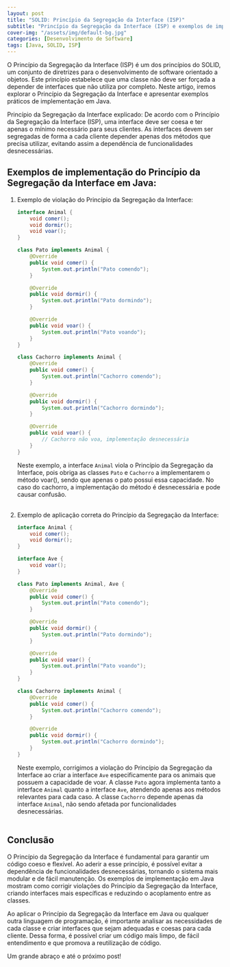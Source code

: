 ```yaml
---
layout: post
title: "SOLID: Princípio da Segregação da Interface (ISP)"
subtitle: "Princípio da Segregação da Interface (ISP) e exemplos de implementação em Java"
cover-img: "/assets/img/default-bg.jpg"
categories: [Desenvolvimento de Software]
tags: [Java, SOLID, ISP]
---
```


O Princípio da Segregação da Interface (ISP) é um dos princípios do SOLID, um conjunto de diretrizes para o desenvolvimento de software orientado a objetos. Este princípio estabelece que uma classe não deve ser forçada a depender de interfaces que não utiliza por completo. Neste artigo, iremos explorar o Princípio da Segregação da Interface e apresentar exemplos práticos de implementação em Java.

Princípio da Segregação da Interface explicado: De acordo com o Princípio da Segregação da Interface (ISP), uma interface deve ser coesa e ter apenas o mínimo necessário para seus clientes. As interfaces devem ser segregadas de forma a cada cliente depender apenas dos métodos que precisa utilizar, evitando assim a dependência de funcionalidades desnecessárias.

## Exemplos de implementação do Princípio da Segregação da Interface em Java:

1. Exemplo de violação do Princípio da Segregação da Interface:

    ```java
    interface Animal {
        void comer();
        void dormir();
        void voar();
    }
    
    class Pato implements Animal {
        @Override
        public void comer() {
            System.out.println("Pato comendo");
        }
    
        @Override
        public void dormir() {
            System.out.println("Pato dormindo");
        }
    
        @Override
        public void voar() {
            System.out.println("Pato voando");
        }
    }
    
    class Cachorro implements Animal {
        @Override
        public void comer() {
            System.out.println("Cachorro comendo");
        }
    
        @Override
        public void dormir() {
            System.out.println("Cachorro dormindo");
        }
    
        @Override
        public void voar() {
            // Cachorro não voa, implementação desnecessária
        }
    }
    ```

    Neste exemplo, a interface `Animal` viola o Princípio da Segregação da Interface, pois obriga as classes `Pato` e `Cachorro` a implementarem o método voar(), sendo que apenas o pato possui essa capacidade. No caso do cachorro, a implementação do método é desnecessária e pode causar confusão.<br><br>

2. Exemplo de aplicação correta do Princípio da Segregação da Interface:

    ```java
    interface Animal {
        void comer();
        void dormir();
    }
    
    interface Ave {
        void voar();
    }
    
    class Pato implements Animal, Ave {
        @Override
        public void comer() {
            System.out.println("Pato comendo");
        }
    
        @Override
        public void dormir() {
            System.out.println("Pato dormindo");
        }
    
        @Override
        public void voar() {
            System.out.println("Pato voando");
        }
    }
    
    class Cachorro implements Animal {
        @Override
        public void comer() {
            System.out.println("Cachorro comendo");
        }
    
        @Override
        public void dormir() {
            System.out.println("Cachorro dormindo");
        }
    }
    ```
    
    Neste exemplo, corrigimos a violação do Princípio da Segregação da Interface ao criar a interface `Ave` especificamente para os animais que possuem a capacidade de voar. A classe `Pato` agora implementa tanto a interface `Animal` quanto a interface `Ave`, atendendo apenas aos métodos relevantes para cada caso. A classe `Cachorro` depende apenas da interface `Animal`, não sendo afetada por funcionalidades desnecessárias.<br><br>

## Conclusão

O Princípio da Segregação da Interface é fundamental para garantir um código coeso e flexível. Ao aderir a esse princípio, é possível evitar a dependência de funcionalidades desnecessárias, tornando o sistema mais modular e de fácil manutenção. Os exemplos de implementação em Java mostram como corrigir violações do Princípio da Segregação da Interface, criando interfaces mais específicas e reduzindo o acoplamento entre as classes.

Ao aplicar o Princípio da Segregação da Interface em Java ou qualquer outra linguagem de programação, é importante analisar as necessidades de cada classe e criar interfaces que sejam adequadas e coesas para cada cliente. Dessa forma, é possível criar um código mais limpo, de fácil entendimento e que promova a reutilização de código.

Um grande abraço e até o próximo post!
